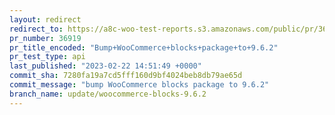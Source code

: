 ```yaml
---
layout: redirect
redirect_to: https://a8c-woo-test-reports.s3.amazonaws.com/public/pr/36919/api/index.html
pr_number: 36919
pr_title_encoded: "Bump+WooCommerce+blocks+package+to+9.6.2"
pr_test_type: api
last_published: "2023-02-22 14:51:49 +0000"
commit_sha: 7280fa19a7cd5fff160d9bf4024beb8db79ae65d
commit_message: "bump WooCommerce blocks package to 9.6.2"
branch_name: update/woocommerce-blocks-9.6.2
---
```

